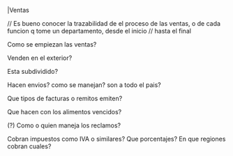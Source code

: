 |Ventas

// Es bueno conocer la trazabilidad de el proceso de las ventas, o de cada funcion q tome un departamento, desde el inicio
// hasta el final

Como se empiezan las ventas?

Venden en el exterior?

Esta subdividido?

Hacen envios? como se manejan? son a todo el pais? 

Que tipos de facturas o remitos emiten?

Que hacen con los alimentos vencidos?

(?) Como o quien maneja los reclamos?

Cobran impuestos como IVA o similares? Que porcentajes? En que regiones cobran cuales?
